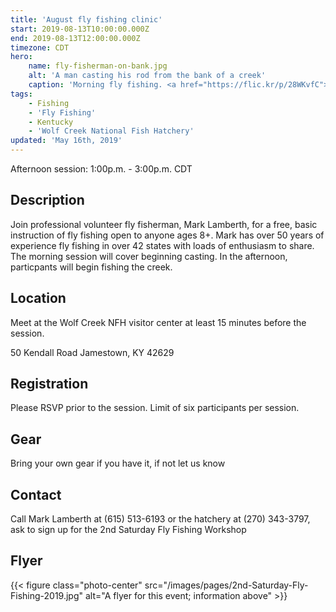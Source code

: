```yaml
---
title: 'August fly fishing clinic'
start: 2019-08-13T10:00:00.000Z
end: 2019-08-13T12:00:00.000Z
timezone: CDT
hero:
    name: fly-fisherman-on-bank.jpg
    alt: 'A man casting his rod from the bank of a creek'
    caption: 'Morning fly fishing. <a href="https://flic.kr/p/28WKvfC">Photo</a> by <a href="https://www.flickr.com/photos/v-2/"></a>, <a href="https://creativecommons.org/licenses/by-nc-nd/2.0/">CC-BY-NC-ND</a>.'
tags:
    - Fishing
    - 'Fly Fishing'
    - Kentucky
    - 'Wolf Creek National Fish Hatchery'
updated: 'May 16th, 2019'
---
```


Afternoon session: 1:00p.m. - 3:00p.m. CDT

## Description

Join professional volunteer fly fisherman, Mark Lamberth, for a free, basic instruction of fly fishing open to anyone ages 8+. Mark has over 50 years of experience fly fishing in over 42 states with loads of enthusiasm to share. The morning session will cover beginning casting. In the afternoon, particpants will begin fishing the creek.

## Location

Meet at the Wolf Creek NFH visitor center at least 15 minutes before the session.

50 Kendall Road Jamestown, KY 42629

## Registration

Please RSVP prior to the session. Limit of six participants per session.

## Gear

Bring your own gear if you have it, if not let us know

## Contact

Call Mark Lamberth at (615) 513-6193 or the hatchery at (270) 343-3797, ask to sign up for the 2nd Saturday Fly Fishing Workshop

## Flyer

{{< figure class="photo-center" src="/images/pages/2nd-Saturday-Fly-Fishing-2019.jpg" alt="A flyer for this event; information above" >}}